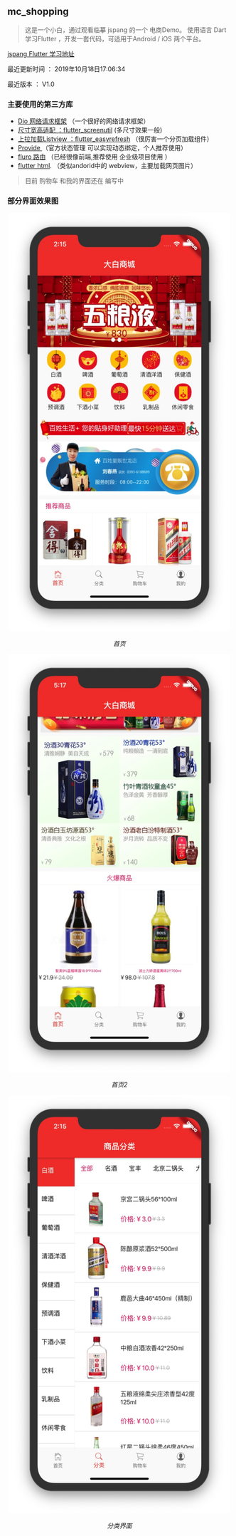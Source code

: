 ## mc_shopping

> 这是一个小白，通过观看临摹 jspang 的一个 电商Demo。
> 使用语言 Dart 学习Flutter ，开发一套代码，可适用于Android / iOS 两个平台。

[jspang Flutter 学习地址](https://jspang.com/posts/2019/03/01/flutter-shop.html)

最近更新时间 ： 2019年10月18日17:06:34 

最近版本 ： V1.0

### 主要使用的第三方库
 - [Dio 网络请求框架](https://github.com/flutterchina/dio) （一个很好的网络请求框架）
 - [尺寸宽高适配 ：flutter_screenutil](https://github.com/OpenFlutter/flutter_screenutil) (多尺寸效果一般)
 - [上拉加载Listview ：flutter_easyrefresh](https://github.com/xuelongqy/flutter_easyrefresh) （很厉害一个分页加载组件）
 - [Provide ](https://github.com/google/flutter-provide) （官方状态管理 可以实现动态绑定，个人推荐使用）
 - [fluro 路由](https://github.com/theyakka/fluro)  （已经很像前端,推荐使用 企业级项目使用 ）
 - [flutter html](https://github.com/Sub6Resources/flutter_html). （类似andorid中的 webview，主要加载网页图片）
 
 
>目前 购物车 和我的界面还在 编写中
 
### 部分界面效果图 
<p align="center">
	<img src="https://github.com/yangmingchuan/mc_shopping/blob/master/img/mc_home.png"  width="500" height="940">
	<p align="center">
		<em>首页</em>
	</p>
</p>

<p align="center">
	<img src="https://github.com/yangmingchuan/mc_shopping/blob/master/img/mc_home2.png"  width="500" height="940">
	<p align="center">
		<em>首页2</em>
	</p>
</p>


<p align="center">
	<img src="https://github.com/yangmingchuan/mc_shopping/blob/master/img/mc_list.png"  width="500" height="940">
	<p align="center">
		<em>分类界面</em>
	</p>
</p>



